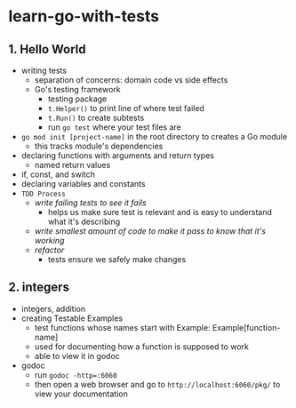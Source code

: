 # learn-go-with-tests

## 1. Hello World

* writing tests
    - separation of concerns: domain code vs side effects
    - Go's testing framework
        * testing package
        * `t.Helper()` to print line of where test failed
        * `t.Run()` to create subtests
        * run `go test` where your test files are
* `go mod init [project-name]` in the root directory to creates a Go module
  - this tracks module's dependencies
* declaring functions with arguments and return types
    - named return values
* if, const, and switch
* declaring variables and constants
* `TDD Process`
    - *write failing tests to see it fails*
        * helps us make sure test is relevant and is easy to understand what it's describing
    - *write smallest amount of code to make it pass to know that it's working*
    - *refactor*
        * tests ensure we safely make changes

## 2. integers

* integers, addition
* creating Testable Examples
    - test functions whose names start with Example: Example[function-name]
    - used for documenting how a function is supposed to work
    - able to view it in godoc
* godoc
    - run `godoc -http=:6060`
    - then open a web browser and go to `http://localhost:6060/pkg/` to view your documentation
